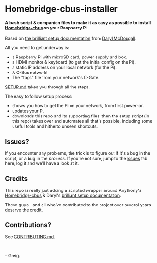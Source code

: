 # Homebridge-cbus-installer

#### A bash script & companion files to make it as easy as possible to install [Homebridge-cbus](https://github.com/anthonywebb/homebridge-cbus) on your Raspberry Pi.

Based on [the brilliant setup documentation](https://onedrive.live.com/?authkey=%21ANlD74Wg0RsHv98&id=142E343EE7CCA768%2119603&cid=142E343EE7CCA768) from [Daryl McDougall](https://github.com/DarylMc).

All you need to get underway is:
- a Raspberry Pi with microSD card, power supply and box.
- a HDMI monitor & keyboard (to get the initial config on the Pi).
- a static IP address on your local network (for the Pi).
- A C-Bus network!
- The "tags" file from your network's C-Gate.

[SETUP.md](SETUP.md) takes you through all the steps. 

The easy to follow setup process:
- shows you how to get the Pi on your network, from first power-on.
- updates your Pi.
- downloads this repo and its supporting files, then the setup script (in this repo) takes over and automates all that's possible, including some useful tools and hitherto unseen shortcuts.


## Issues?

If you encounter any problems, the trick is to figure out if it's a bug in the script, or a bug in the _process_. If you're not sure, jump to the [Issues](/Issues) tab here, log it and we'll have a look at it.

## Credits

This repo is really just adding a scripted wrapper around Anythony's [Homebridge-cbus](https://github.com/anthonywebb/homebridge-cbus) & Daryl's [brilliant setup documentation](https://onedrive.live.com/?authkey=%21ANlD74Wg0RsHv98&id=142E343EE7CCA768%2119603&cid=142E343EE7CCA768).

These guys - and all who've contributed to the project over several years deserve the credit.

## Contributions?

See [CONTRIBUTING.md](CONTRIBUTING.md).


<br/>


\- Greig.
